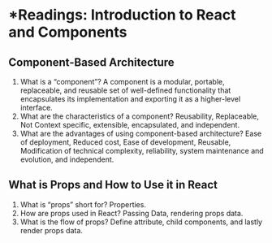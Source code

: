 # *Readings: Introduction to React and Components

## Component-Based Architecture

1. What is a “component”? A component is a modular, portable, replaceable, and reusable set of well-defined functionality that encapsulates its implementation and exporting it as a higher-level interface.
2. What are the characteristics of a component? Reusability, Replaceable, Not Context specific, extensible, encapsulated, and independent.
3. What are the advantages of using component-based architecture? Ease of deployment, Reduced cost, Ease of development, Reusable, Modification of technical complexity, reliability, system maintenance and evolution, and independent.

## What is Props and How to Use it in React

1. What is “props” short for? Properties.
2. How are props used in React? Passing Data, rendering props data.
3. What is the flow of props? Define attribute, child components, and lastly render props data.
